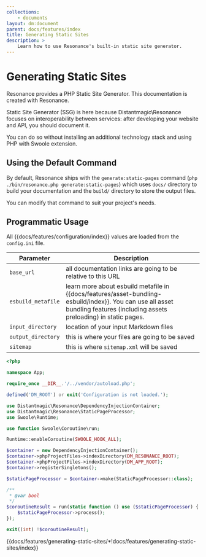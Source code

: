 ```yaml
---
collections: 
    - documents
layout: dm:document
parent: docs/features/index
title: Generating Static Sites
description: >
    Learn how to use Resonance's built-in static site generator.
---
```


# Generating Static Sites

Resonance provides a PHP Static Site Generator. This documentation is created 
with Resonance.

Static Site Generator (SSG) is here because Distantmagic\Resonance focuses on 
interoperability between services: after developing your website and API, you 
should document it.

You can do so without installing an additional technology stack and using PHP 
with Swoole extension.

## Using the Default Command

By default, Resonance ships with the `generate:static-pages` command 
(`php ./bin/resonance.php generate:static-pages`) which uses `docs/` directory 
to build your documentation and the `build/` directory to store the output 
files.

You can modify that command to suit your project's needs.

## Programmatic Usage

All {{docs/features/configuration/index}} values are loaded from the 
`config.ini` file.

Parameter | Description
-|-
`base_url` | all documentation links are going to be relative to this URL
`esbuild_metafile` | learn more about esbuild metafile in {{docs/features/asset-bundling-esbuild/index}}. You can use all asset bundling features (including assets preloading) in static pages.
`input_directory` | location of your input Markdown files
`output_directory` | this is where your files are going to be saved
`sitemap` | this is where `sitemap.xml` will be saved

```php
<?php

namespace App;

require_once __DIR__.'/../vendor/autoload.php';

defined('DM_ROOT') or exit('Configuration is not loaded.');

use Distantmagic\Resonance\DependencyInjectionContainer;
use Distantmagic\Resonance\StaticPageProcessor;
use Swoole\Runtime;

use function Swoole\Coroutine\run;

Runtime::enableCoroutine(SWOOLE_HOOK_ALL);

$container = new DependencyInjectionContainer();
$container->phpProjectFiles->indexDirectory(DM_RESONANCE_ROOT);
$container->phpProjectFiles->indexDirectory(DM_APP_ROOT);
$container->registerSingletons();

$staticPageProcessor = $container->make(StaticPageProcessor::class);

/**
 * @var bool
 */
$coroutineResult = run(static function () use ($staticPageProcessor) {
    $staticPageProcessor->process();
});

exit((int) !$coroutineResult);
```

{{docs/features/generating-static-sites/*!docs/features/generating-static-sites/index}}
